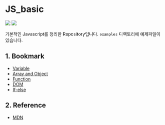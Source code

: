 # JS_basic
![](https://img.shields.io/badge/Language-javascript-yellow) ![](https://img.shields.io/badge/Level-easy-red)

기본적인 Javascript를 정리한 Repository입니다.
`examples` 디렉토리에 예제파일이 있습니다.


## 1. Bookmark

- [Variable](https://github.com/hyeonjeong33/js-basic/blob/master/examples/variable.md)
- [Array and Object](https://github.com/hyeonjeong33/js-basic/blob/master/examples/array_and_object.md)
- [Function](https://github.com/hyeonjeong33/js-basic/blob/master/examples/function.md)
- [DOM](https://github.com/hyeonjeong33/js-basic/blob/master/examples/dom.md)
- [If-else](https://github.com/hyeonjeong33/js-basic/blob/master/examples/if-else.md)

## 2. Reference

- [MDN](https://developer.mozilla.org/ko/docs/Web/HTML)
